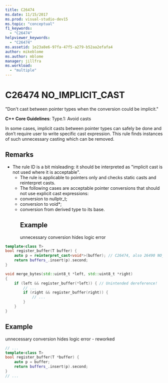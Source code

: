 ```yaml
---
title: C26474
ms.date: 11/15/2017
ms.prod: visual-studio-dev15
ms.topic: "conceptual"
f1_keywords:
  - "C26474"
helpviewer_keywords:
  - "C26474"
ms.assetid: 1e23a8e6-97fa-47f5-a279-b52aa2efafa4
author: mikeblome
ms.author: mblome
manager: jillfra
ms.workload:
  - "multiple"
---
```

# C26474 NO_IMPLICIT_CAST
"Don't cast between pointer types when the conversion could be implicit."

**C++ Core Guidelines**:
Type.1: Avoid casts

In some cases, implicit casts between pointer types can safely be done and don’t require user to write specific cast expression. This rule finds instances of such unnecessary casting which can be removed.

## Remarks
- The rule ID is a bit misleading: it should be interpreted as "implicit cast is not used where it is acceptable".
  - The rule is applicable to pointers only and checks static casts and reinterpret casts.
  - The following cases are acceptable pointer conversions that should not use explicit cast expressions:
  - conversion to nullptr_t;
  - conversion to void*;
  - conversion from derived type to its base.
    ## Example
    unnecessary conversion hides logic error

```cpp
template<class T>
bool register_buffer(T buffer) {
    auto p = reinterpret_cast<void*>(buffer); // C26474, also 26490 NO_REINTERPRET_CAST
    return buffers_.insert(p).second;
}

void merge_bytes(std::uint8_t *left, std::uint8_t *right)
{
    if (left && register_buffer(*left)) { // Unintended dereference!
        // ...
        if (right && register_buffer(right)) {
            // ...
        }
    }
}
```

## Example
unnecessary conversion hides logic error - reworked

```cpp
// ...
template<class T>
bool register_buffer(T *buffer) {
    auto p = buffer;
    return buffers_.insert(p).second;
}
// ...
```
